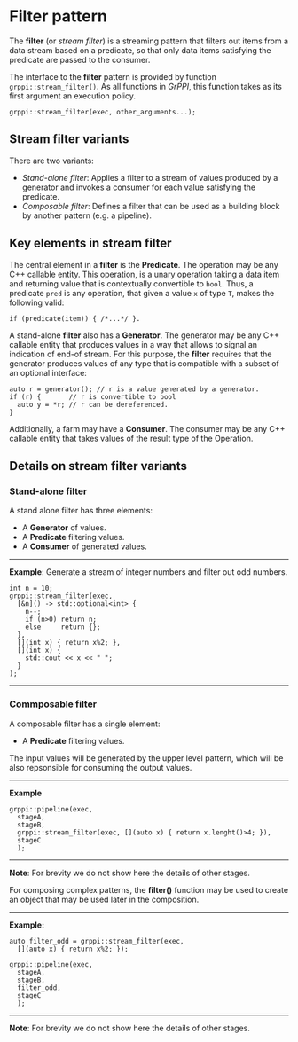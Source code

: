 # Filter pattern

The **filter** (or *stream filter*) is a streaming pattern that filters out items
from a data stream based on a predicate, so that only data items satisfying the
predicate are passed to the consumer.

The interface to the **filter** pattern is provided by function
`grppi::stream_filter()`. As all functions in *GrPPI*, this function takes as
its first argument an execution policy.

~~~{.cpp}
grppi::stream_filter(exec, other_arguments...);
~~~

## Stream filter variants

There are two variants:

* *Stand-alone filter*: Applies a filter to a stream of values produced by a
  generator and invokes a consumer for each value satisfying the predicate.
* *Composable filter*: Defines a filter that can be used as a building block by 
   another pattern (e.g. a pipeline).

## Key elements in stream filter

The central element in a **filter** is the **Predicate**. The operation may
be any C++ callable entity. This operation, is a unary operation taking a data
item and returning value that is contextually convertible to `bool`. Thus, a
predicate `pred` is any operation, that given a value `x` of type `T`, makes the
following valid:

~~~{.cpp}
if (predicate(item)) { /*...*/ }.
~~~

A stand-alone **filter** also has a **Generator**. The generator may be any C++
callable entity that produces values in a way that allows to signal an
indication of end-of stream. For this purpose, the **filter** requires that the
generator produces values of any type that is compatible with a subset of an
optional interface:

~~~{.cpp}
auto r = generator(); // r is a value generated by a generator.
if (r) {       // r is convertible to bool
  auto y = *r; // r can be dereferenced.
}
~~~

Additionally, a farm may have a **Consumer**. The consumer may be any C++ callable
entity that takes values of the result type of the Operation.

## Details on stream filter variants

### Stand-alone filter

A stand alone filter has three elements:

* A **Generator** of values.
* A **Predicate** filtering values.
* A **Consumer** of generated values.


---
**Example**: Generate a stream of integer numbers and filter out odd numbers.
~~~{.cpp}
int n = 10;
grppi::stream_filter(exec,
  [&n]() -> std::optional<int> {
    n--;
    if (n>0) return n;
    else     return {};
  },
  [](int x) { return x%2; },
  [](int x) {
    std::cout << x << " ";
  }
);
~~~
---

### Commposable filter

A composable filter has a single element:

* A **Predicate** filtering values.

The input values will be generated by the upper level pattern, which will be
also repsonsible for consuming the output values.

---
**Example**
~~~{.cpp}
grppi::pipeline(exec,
  stageA,
  stageB,
  grppi::stream_filter(exec, [](auto x) { return x.lenght()>4; }),
  stageC
  );
~~~
---
**Note**: For brevity we do not show here the details of other stages.

For composing complex patterns, the **filter()** function may be used to create
an object that may be used later in the composition.

---
**Example:**
~~~{.cpp}
auto filter_odd = grppi::stream_filter(exec,
  [](auto x) { return x%2; });

grppi::pipeline(exec,
  stageA,
  stageB,
  filter_odd,
  stageC
  );
~~~
---
**Note**: For brevity we do not show here the details of other stages.
